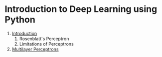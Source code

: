 # Introduction to Deep Learning using Python

1. [Introduction](https://github.com/fabianmax/introduction-deep-learning/blob/master/01_introduction.ipynb)
   1. Rosenblatt's Perceptron
   2. Limitations of Perceptrons
2. [Multilayer Perceptrons](https://github.com/fabianmax/introduction-deep-learning/blob/master/02_mlp.ipynb)

